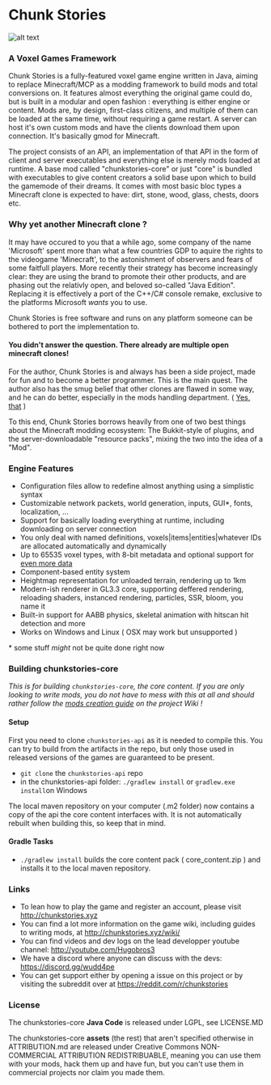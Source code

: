 # Chunk Stories

![alt text](http://chunkstories.xyz/img/github_header2.png "Header screenshot")

### A Voxel Games Framework

Chunk Stories is a fully-featured voxel game engine written in Java, aiming to replace Minecraft/MCP as a modding framework to build mods and total conversions on. It features almost everything the original game could do, but is built in a modular and open fashion : everything is either engine or content. Mods are, by design, first-class citizens, and multiple of them can be loaded at the same time, without requiring a game restart. A server can host it's own custom mods and have the clients download them upon connection. It's basically gmod for Minecraft.

The project consists of an API, an implementation of that API in the form of client and server executables and everything else is merely mods loaded at runtime. A base mod called "chunkstories-core" or just "core" is bundled with executables to give content creators a solid base upon which to build the gamemode of their dreams. It comes with most basic bloc types a Minecraft clone is expected to have: dirt, stone, wood, glass, chests, doors etc.

### Why yet another Minecraft clone ?

It may have occured to you that a while ago, some company of the name 'Microsoft' spent more than what a few countries GDP to aquire the rights to the videogame 'Minecraft', to the astonishment of observers and fears of some faitfull players. More recently their strategy has become increasingly clear: they are using the brand to promote their other products, and are phasing out the relativly open, and beloved so-called "Java Edition". Replacing it is effectively a port of the C++/C# console remake, exclusive to the platforms Microsoft *wants* you to use.

Chunk Stories is free software and runs on any platform someone can be bothered to port the implementation to.

#### You didn't answer the question. There already are multiple open minecraft clones!

For the author, Chunk Stories is and always has been a side project, made for fun and to become a better programmer. This is the main quest. The author also has the smug belief that other clones are flawed in some way, and he can do better, especially in the mods handling department. ( [Yes, that](https://xkcd.com/927/) )

To this end, Chunk Stories borrows heavily from one of two best things about the Minecraft modding ecosystem: The Bukkit-style of plugins, and the server-downloadable "resource packs", mixing the two into the idea of a "Mod".

### Engine Features

 * Configuration files allow to redefine almost anything using a simplistic syntax
 * Customizable network packets, world generation, inputs, GUI*, fonts, localization, ...
 * Support for basically loading everything at runtime, including downloading on server connection
 * You only deal with named definitions, voxels|items|entities|whatever IDs are allocated automatically and dynamically
 * Up to 65535 voxel types, with 8-bit metadata and optional support for [even more data](http://chunkstories.xyz/wiki)
 * Component-based entity system
 * Heightmap representation for unloaded terrain, rendering up to 1km
 * Modern-ish renderer in GL3.3 core, supporting deffered rendering, reloading shaders, instanced rendering, particles, SSR, bloom, you name it
 * Built-in support for AABB physics, skeletal animation with hitscan hit detection and more
 * Works on Windows and Linux ( OSX may work but unsupported )

\* some stuff *might* not be quite done right now

### Building chunkstories-core

*This is for building `chunkstories-core`, the core content. If you are only looking to write mods, you do not have to mess with this at all and should rather follow the [mods creation guide](http://chunkstories.xyz/wiki/doku.php?id=mod_setup) on the project Wiki !*

#### Setup

First you need to clone  `chunkstories-api` as it is needed to compile this. You can try to build from the artifacts in the repo, but only those used in released versions of the games are guaranteed to be present.
 * `git clone` the `chunkstories-api` repo
 * in the chunkstories-api folder: `./gradlew install` or `gradlew.exe install`on Windows

The local maven repository on your computer (.m2 folder) now contains a copy of the api the core content interfaces with. It is not automatically rebuilt when building this, so keep that in mind.

#### Gradle Tasks

 * `./gradlew install` builds the core content pack ( core_content.zip ) and installs it to the local maven repository.

### Links

 * To lean how to play the game and register an account, please visit http://chunkstories.xyz
 * You can find a lot more information on the game wiki, including guides to writing mods, at http://chunkstories.xyz/wiki/
 * You can find videos and dev logs on the lead developper youtube channel: http://youtube.com/Hugobros3
 * We have a discord where anyone can discuss with the devs: https://discord.gg/wudd4pe
 * You can get support either by opening a issue on this project or by visiting the subreddit over at https://reddit.com/r/chunkstories

### License

The chunkstories-core **Java Code** is released under LGPL, see LICENSE.MD

The chunkstories-core **assets** (the rest) that aren't specified otherwise in ATTRIBUTION.md are released under Creative Commons NON-COMMERCIAL ATTRIBUTION REDISTRIBUABLE, meaning you can use them with your mods, hack them up and have fun, but you can't use them in commercial projects nor claim you made them. 
